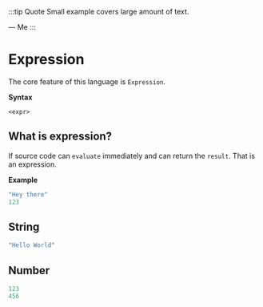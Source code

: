 
:::tip Quote
Small example covers large amount of text.

— Me 
:::

# Expression

The core feature of this language is `Expression`.

**Syntax**

```
<expr>
```


## What is expression?

If source code can `evaluate` immediately and can return the `result`.
That is an expression.



**Example**

```lisp
"Hey there" 
123
```

## String

```lisp
"Hello World"
```

## Number

```lisp
123
456
```